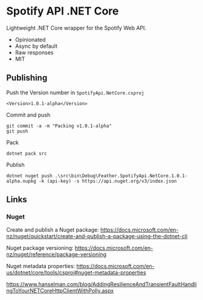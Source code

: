 # Spotify API .NET Core

Lightweight .NET Core wrapper for the Spotify Web API.

* Opinionated
* Async by default
* Raw responses
* MIT

## Publishing

Push the Version number in `SpotifyApi.NetCore.csproj`

    <Version>1.0.1-alpha</Version>

Commit and push

    git commit -a -m "Packing v1.0.1-alpha"
    git push

Pack

    dotnet pack src

Publish

    dotnet nuget push .\src\bin\Debug\Feather.SpotifyApi.NetCore.1.0.1-alpha.nupkg -k (api-key) -s https://api.nuget.org/v3/index.json

## Links

### Nuget

Create and publish a Nuget package: <https://docs.microsoft.com/en-nz/nuget/quickstart/create-and-publish-a-package-using-the-dotnet-cli>

Nuget package versioning: <https://docs.microsoft.com/en-nz/nuget/reference/package-versioning>

Nuget metadata properties: <https://docs.microsoft.com/en-us/dotnet/core/tools/csproj#nuget-metadata-properties>

<https://www.hanselman.com/blog/AddingResilienceAndTransientFaultHandlingToYourNETCoreHttpClientWithPolly.aspx>